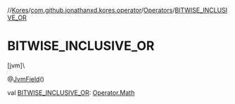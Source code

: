//[Kores](../../../index.md)/[com.github.jonathanxd.kores.operator](../index.md)/[Operators](index.md)/[BITWISE_INCLUSIVE_OR](-b-i-t-w-i-s-e_-i-n-c-l-u-s-i-v-e_-o-r.md)

# BITWISE_INCLUSIVE_OR

[jvm]\

@[JvmField](https://kotlinlang.org/api/latest/jvm/stdlib/kotlin.jvm/-jvm-field/index.html)()

val [BITWISE_INCLUSIVE_OR](-b-i-t-w-i-s-e_-i-n-c-l-u-s-i-v-e_-o-r.md): [Operator.Math](../-operator/-math/index.md)
